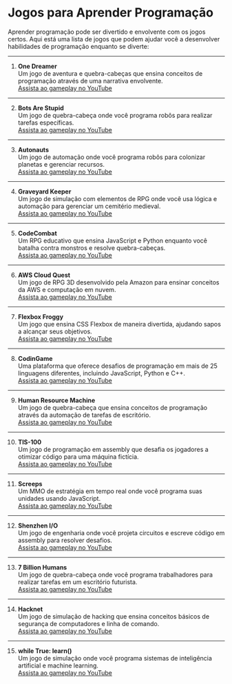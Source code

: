 # Jogos para Aprender Programação

Aprender programação pode ser divertido e envolvente com os jogos certos. Aqui está uma lista de jogos que podem ajudar você a desenvolver habilidades de programação enquanto se diverte:

---

1. **One Dreamer**  
   Um jogo de aventura e quebra-cabeças que ensina conceitos de programação através de uma narrativa envolvente.  
   <a href="https://www.youtube.com/watch?v=vYGJ4mXlQPw&pp=ygULb25lIGRyZWFtZXI%3D" target="_blank">Assista ao gameplay no YouTube</a>

---

2. **Bots Are Stupid**  
   Um jogo de quebra-cabeça onde você programa robôs para realizar tarefas específicas.  
   <a href="https://www.youtube.com/watch?v=EOYJwXfsPG8&pp=ygUPYm90cyBhcmUgc3R1cGlk" target="_blank">Assista ao gameplay no YouTube</a>

---

3. **Autonauts**  
   Um jogo de automação onde você programa robôs para colonizar planetas e gerenciar recursos.  
   <a href="https://www.youtube.com/watch?v=TftBp8RDAX8&pp=ygUJYXV0b25hdXRz" target="_blank">Assista ao gameplay no YouTube</a>

---

4. **Graveyard Keeper**  
   Um jogo de simulação com elementos de RPG onde você usa lógica e automação para gerenciar um cemitério medieval.  
   <a href="https://www.youtube.com/watch?v=YH8bmTKIkag&pp=ygUQZ3JhdmV5YXJkIGtlZXBlcg%3D%3D" target="_blank">Assista ao gameplay no YouTube</a>

---

5. **CodeCombat**  
   Um RPG educativo que ensina JavaScript e Python enquanto você batalha contra monstros e resolve quebra-cabeças.  
   <a href="https://www.youtube.com/watch?v=rOXRBQIXvlI&pp=ygULY29kZSBjb21iYXQ%3D" target="_blank">Assista ao gameplay no YouTube</a>

---

6. **AWS Cloud Quest**  
   Um jogo de RPG 3D desenvolvido pela Amazon para ensinar conceitos da AWS e computação em nuvem.  
   <a href="https://www.youtube.com/watch?v=lcmVvIeiFGc&pp=ygUPYXdzIGNsb3VkIHF1ZXN0" target="_blank">Assista ao gameplay no YouTube</a>

---

7. **Flexbox Froggy**  
   Um jogo que ensina CSS Flexbox de maneira divertida, ajudando sapos a alcançar seus objetivos.  
   <a href="https://www.youtube.com/watch?v=8qI9f5R-2Ok&pp=ygUWZmxleGJveCBmcm9nZ3kgdHJhaWxlcg%3D%3D" target="_blank">Assista ao gameplay no YouTube</a>

---

8. **CodinGame**  
   Uma plataforma que oferece desafios de programação em mais de 25 linguagens diferentes, incluindo JavaScript, Python e C++.  
   <a href="https://www.youtube.com/watch?v=S41-UilEqn4&pp=ygURY29kaW5HYW1lIHRyYWlsZXI%3D" target="_blank">Assista ao gameplay no YouTube</a>

---

9. **Human Resource Machine**  
   Um jogo de quebra-cabeça que ensina conceitos de programação através da automação de tarefas de escritório.  
   <a href="https://www.youtube.com/watch?v=_KDx9ldlPP4&pp=ygUeaHVtYW4gcmVzb3VyY2UgbWFjaGluZSB0cmFpbGVy" target="_blank">Assista ao gameplay no YouTube</a>

---

10. **TIS-100**  
   Um jogo de programação em assembly que desafia os jogadores a otimizar código para uma máquina fictícia.  
   <a href="https://www.youtube.com/watch?v=HSg1qT2aNnw&pp=ygUPdGlzIDEwMCB0cmFpbGVy" target="_blank">Assista ao gameplay no YouTube</a>

---

11. **Screeps**  
   Um MMO de estratégia em tempo real onde você programa suas unidades usando JavaScript.  
   <a href="https://www.youtube.com/watch?v=LkXuGcrCZtU&pp=ygUPc2NyZWVwcyB0cmFpbGVy" target="_blank">Assista ao gameplay no YouTube</a>

---

12. **Shenzhen I/O**  
   Um jogo de engenharia onde você projeta circuitos e escreve código em assembly para resolver desafios.  
   <a href="https://www.youtube.com/watch?v=uUZb66Mz6u4&pp=ygUUU2hlbnpoZW4gSS9PIHRyYWlsZXI%3D" target="_blank">Assista ao gameplay no YouTube</a>

---

13. **7 Billion Humans**  
   Um jogo de quebra-cabeça onde você programa trabalhadores para realizar tarefas em um escritório futurista.  
   <a href="https://www.youtube.com/watch?v=LWmMNDbJJjg&pp=ygUYNyBCaWxsaW9uIEh1bWFucyB0cmFpbGVy" target="_blank">Assista ao gameplay no YouTube</a>

---

14. **Hacknet**  
   Um jogo de simulação de hacking que ensina conceitos básicos de segurança de computadores e linha de comando.  
   <a href="https://www.youtube.com/watch?v=FgDmU7Pb96Y&pp=ygUPSGFja25ldCB0cmFpbGVy" target="_blank">Assista ao gameplay no YouTube</a>

---

15. **while True: learn()**  
   Um jogo de simulação onde você programa sistemas de inteligência artificial e machine learning.  
   <a href="https://www.youtube.com/watch?v=D1oR5UkZusw&pp=ygUbd2hpbGUgVHJ1ZTogbGVhcm4oKSB0cmFpbGVy" target="_blank">Assista ao gameplay no YouTube</a>
